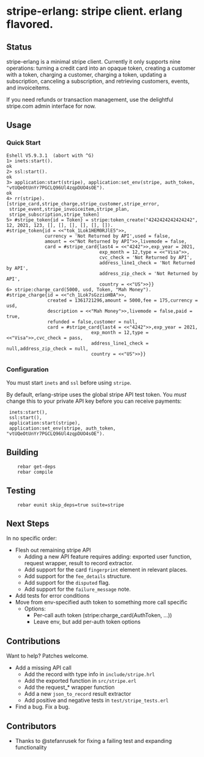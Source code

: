 stripe-erlang: stripe client.  erlang flavored.
===============================================

Status
------
stripe-erlang is a minimal stripe client.  Currently it only supports nine
operations: turning a credit card into an opaque token, creating a
customer with a token, charging a customer, charging a token, updating
a subscription, canceling a subscription, and retrieving customers, events,
and invoiceitems.

If you need refunds or transaction management, use the delightful stripe.com
admin interface for now.

Usage
-----
### Quick Start
    Eshell V5.9.3.1  (abort with ^G)
    1> inets:start().
    ok
    2> ssl:start().
    ok
    3> application:start(stripe), application:set_env(stripe, auth_token, "vtUQeOtUnYr7PGCLQ96Ul4zqpDUO4sOE").
    ok
    4> rr(stripe).
    [stripe_card,stripe_charge,stripe_customer,stripe_error,
     stripe_event,stripe_invoiceitem,stripe_plan,
     stripe_subscription,stripe_token]
    5> #stripe_token{id = Token} = stripe:token_create("4242424242424242", 12, 2021, 123, [], [], [], [], [], []).
    #stripe_token{id = <<"tok_1Lok1HEM0RJlE5">>,
                  currency = 'Not Returned by API',used = false,
                  amount = <<"Not Returned by API">>,livemode = false,
                  card = #stripe_card{last4 = <<"4242">>,exp_year = 2021,
                                      exp_month = 12,type = <<"Visa">>,
                                      cvc_check = 'Not Returned by API',
                                      address_line1_check = 'Not Returned by API',
                                      address_zip_check = 'Not Returned by API',
                                      country = <<"US">>}}
    6> stripe:charge_card(5000, usd, Token, "Mah Money").
    #stripe_charge{id = <<"ch_1Lok7sGzzioHBA">>,
                   created = 1361721296,amount = 5000,fee = 175,currency = usd,
                   description = <<"Mah Money">>,livemode = false,paid = true,
                   refunded = false,customer = null,
                   card = #stripe_card{last4 = <<"4242">>,exp_year = 2021,
                                   exp_month = 12,type = <<"Visa">>,cvc_check = pass,
                                   address_line1_check = null,address_zip_check = null,
                                   country = <<"US">>}}


### Configuration
You must start `inets` and `ssl` before using `stripe`.

By default, erlang-stripe uses the global stripe API test token.
You *must* change this to your private API key before you can receive payments:

     inets:start(),
     ssl:start(),
     application:start(stripe),
     application:set_env(stripe, auth_token, "vtUQeOtUnYr7PGCLQ96Ul4zqpDUO4sOE").

Building
--------
        rebar get-deps
        rebar compile

Testing
-------
        rebar eunit skip_deps=true suite=stripe

Next Steps
----------
In no specific order:

* Flesh out remaining stripe API
  * Adding a new API feature requires adding: exported user function, request wrapper, result to record extractor.
  * Add support for the card `fingerprint` element in relevant places.
  * Add support for the `fee_details` structure.
  * Add support for the `disputed` flag.
  * Add support for the `failure_message` note.
* Add tests for error conditions
* Move from env-specified auth token to something more call specific
  * Options:
    * Per-call auth token (stripe:charge_card(AuthToken, ...))
    * Leave env, but add per-auth token options

Contributions
-------------
Want to help?  Patches welcome.

* Add a missing API call
  * Add the record with type info in `include/stripe.hrl`
  * Add the exported function in `src/stripe.erl`
  * Add the request_* wrapper function
  * Add a new `json_to_record` result extractor
  * Add positive and negative tests in `test/stripe_tests.erl`
* Find a bug.  Fix a bug.

Contributors
------------
* Thanks to @stefanrusek for fixing a failing test and expanding functionality
